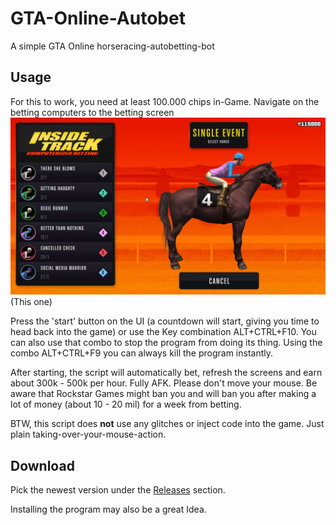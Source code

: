 # GTA-Online-Autobet

A simple GTA Online horseracing-autobetting-bot

## Usage

For this to work, you need at least 100.000 chips in-Game.
Navigate on the betting computers to the betting screen
![This one](betting.jpg)
(This one)

Press the 'start' button on the UI (a countdown will start, giving you time to head back into the game) or use the Key combination ALT+CTRL+F10. You can also use that combo to stop the program from doing its thing. Using the combo ALT+CTRL+F9 you can always kill the program instantly.

After starting, the script will automatically bet, refresh the screens and earn about 300k - 500k per hour. Fully AFK. Please don't move your mouse. Be aware that Rockstar Games might ban you and will ban you after making a lot of money (about 10 - 20 mil) for a week from betting.

BTW, this script does **not** use any glitches or inject code into the game. Just plain taking-over-your-mouse-action.

## Download

Pick the newest version under the [Releases](https://github.com/MarkusJx/GTA-Online-Autobet/releases) section.

Installing the program may also be a great Idea.
